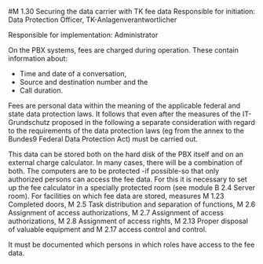 #M 1.30 Securing the data carrier with TK fee data
Responsible for initiation: Data Protection Officer, TK-Anlagenverantwortlicher

Responsible for implementation: Administrator

On the PBX systems, fees are charged during operation. These contain information about:

* Time and date of a conversation,
* Source and destination number and the
* Call duration.


Fees are personal data within the meaning of the applicable federal and state data protection laws. It follows that even after the measures of the IT-Grundschutz proposed in the following a separate consideration with regard to the requirements of the data protection laws (eg from the annex to the Bundes9 Federal Data Protection Act) must be carried out.

This data can be stored both on the hard disk of the PBX itself and on an external charge calculator. In many cases, there will be a combination of both. The computers are to be protected -if possible-so that only authorized persons can access the fee data. For this it is necessary to set up the fee calculator in a specially protected room (see module B 2.4 Server room). For facilities on which fee data are stored, measures M 1.23 Completed doors, M 2.5 Task distribution and separation of functions, M 2.6 Assignment of access authorizations, M 2.7 Assignment of access authorizations, M 2.8 Assignment of access rights, M 2.13 Proper disposal of valuable equipment and M 2.17 access control and control.

It must be documented which persons in which roles have access to the fee data.



